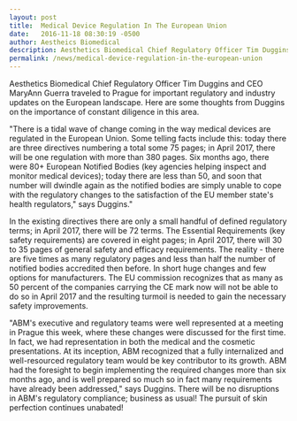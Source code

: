 ```yaml
---
layout: post
title:  Medical Device Regulation In The European Union
date:   2016-11-18 08:30:19 -0500
author: Aestheics Biomedical
description: Aesthetics Biomedical Chief Regulatory Officer Tim Duggins and CEO MaryAnn Guerra traveled to Prague for important regulatory and industry updates on the European landscape. Here are some thoughts from Duggins on the importance of constant diligence in this area.
permalink: /news/medical-device-regulation-in-the-european-union
---
```


Aesthetics Biomedical Chief Regulatory Officer Tim Duggins and CEO MaryAnn Guerra traveled to Prague for important regulatory and industry updates on the European landscape. Here are some thoughts from Duggins on the importance of constant diligence in this area.

"There is a tidal wave of change coming in the way medical devices are regulated in the European Union. Some telling facts include this: today there are three directives numbering a total some 75 pages; in April 2017, there will be one regulation with more than 380 pages. Six months ago, there were 80+ European Notified Bodies (key agencies helping inspect and monitor medical devices); today there are less than 50, and soon that number will dwindle again as the notified bodies are simply unable to cope with the regulatory changes to the satisfaction of the EU member state's health regulators," says Duggins."

In the existing directives there are only a small handful of defined regulatory terms; in April 2017, there will be 72 terms. The Essential Requirements (key safety requirements) are covered in eight pages; in April 2017, there will 30 to 35 pages of general safety and efficacy requirements. The reality - there are five times as many regulatory pages and less than half the number of notified bodies accredited then before. In short huge changes and few options for manufacturers. The EU commission recognizes that as many as 50 percent of the companies carrying the CE mark now will not be able to do so in April 2017 and the resulting turmoil is needed to gain the necessary safety improvements.

"ABM's executive and regulatory teams were well represented at a meeting in Prague this week, where these changes were discussed for the first time. In fact, we had representation in both the medical and the cosmetic presentations. At its inception, ABM recognized that a fully internalized and well-resourced regulatory team would be key contributor to its growth. ABM had the foresight to begin implementing the required changes more than six months ago, and is well prepared so much so in fact many requirements have already been addressed," says Duggins. There will be no disruptions in ABM's regulatory compliance; business as usual! The pursuit of skin perfection continues unabated!

